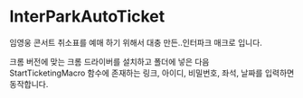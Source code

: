 # InterParkAutoTicket
 
임영웅 콘서트 취소표를 예매 하기 위해서 대충 만든..인터파크 매크로 입니다.

크롬 버전에 맞는 크롬 드라이버를 설치하고 폴더에 넣은 다음  
StartTicketingMacro 함수에 존재하는
링크, 아이디, 비밀번호, 좌석, 날짜를 입력하면 동작합니다.
